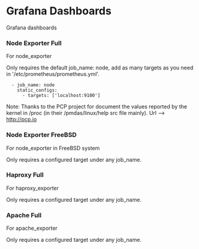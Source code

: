 # Grafana Dashboards
Grafana dashboards


### Node Exporter Full

For node_exporter

Only requires the default job_name: node, add as many targets as you need in '/etc/prometheus/prometheus.yml'.


```
  - job_name: node
    static_configs:
      - targets: ['localhost:9100']
```

Note:
Thanks to the PCP project for document the values reported by the kernel in /proc (in their /pmdas/linux/help src file mainly). Url --> http://pcp.io



### Node Exporter FreeBSD

For node_exporter in FreeBSD system

Only requires a configured target under any job_name.



### Haproxy Full

For haproxy_exporter

Only requires a configured target under any job_name.



### Apache Full

For apache_exporter

Only requires a configured target under any job_name.


